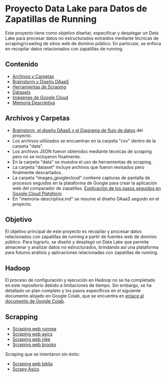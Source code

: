 # Proyecto Data Lake para Datos de Zapatillas de Running

Este proyecto tiene como objetivo diseñar, especificar y desplegar un Data Lake para procesar datos no estructurados extraídos mediante técnicas de scraping/crawling de sitios web de dominio público. En particular, se enfoca en recopilar datos relacionados con zapatillas de running.

## Contenido

- [Archivos y Carpetas](#archivos-y-carpetas)
- [Brainstorm y Diseño DAaaS](#brainstorm-y-diseño-daaas)
- [Herramientas de Scraping](#herramientas-de-scraping)
- [Datasets](#datasets)
- [Imágenes de Google Cloud](#imágenes-de-google-cloud)
- [Memoria Descriptiva](#memoria-descriptiva)

## Archivos y Carpetas

- [Brainstorm, el diseño DAaaS y el Diagrama de flujo de datos](https://docs.google.com/document/d/1M1Q_gQkZJdXR44k0C5f7nL7Loerik3JTwy9DgdBsIOI/edit?usp=sharing) del proyecto.
- Los archivos utilizados se encuentran en la carpeta "csv" dentro de la carpeta "data".
- Los archivos JSON fueron obtenidos mediante técnicas de scraping pero no se incluyeron finalmente.
- En la carpeta "data" se muestra el uso de herramientas de scraping.
- La carpeta "dataset" incluye archivos que fueron revisados pero finalmente descartados.
- La carpeta "images_googlecloud" contiene capturas de pantalla de procesos seguidos en la plataforma de Google para crear la aplicación web del comparador de zapatillas. [Explicación de los pasos seguidos en Google Cloud Platgform](https://colab.research.google.com/drive/1nAFmdt4Wmwoc7VzNdYBFdJp6YHfU2jOm?usp=sharing)
- En "memoria-descriptiva.md" se resume el diseño DAaaS seguido en el proyecto.

## Objetivo

El objetivo principal de este proyecto es recopilar y procesar datos relacionados con zapatillas de running a partir de fuentes web de dominio público. Para lograrlo, se diseñó y desplegó un Data Lake que permite almacenar y analizar datos no estructurados, brindando así una plataforma para futuros análisis y aplicaciones relacionadas con zapatillas de running.

## Hadoop

El proceso de configuración y ejecución en Hadoop no se ha completado en este repositorio debido a limitaciones de tiempo. Sin embargo, se ha detallado un plan completo y los pasos específicos en el siguiente documento alojado en Google Colab, que se encuentra en [enlace al documento de Google Colab](https://colab.research.google.com/drive/1bdfkinQLwRmjWefGTs3zCEspDvgbTzov?usp=sharing).


## Scrapping

- [Scraping web runnea](https://colab.research.google.com/drive/1X0Pathnm0i354dAaWRYBtCppdiQWqP99?usp=sharing)
- [Scraping web asics](https://colab.research.google.com/drive/1b7WoZZHC_-rgi0PxajR70vAcyNDHgD2N?usp=sharing)
- [Scraping web nike](https://colab.research.google.com/drive/1Rx9DlkpwKtUY2ZTfNbF3m_YIjVHIntiT?usp=sharing)
- [Scraping web brooks](https://colab.research.google.com/drive/1yD_7XfKP6U4QENaBa_KdS2HSHMdnGhZc?usp=sharing)

Scraping que se intentaron sin éxito:
- [Scraping web bikila](https://colab.research.google.com/drive/1LASY5Al3a_zgZjcq_tqXUjKQIgPFx0M-?usp=sharing)
- [Scrapy Asics](https://colab.research.google.com/drive/12wU6dn1_HEajXDVyEFJww3HJsuo1w6Ck?usp=sharing)
